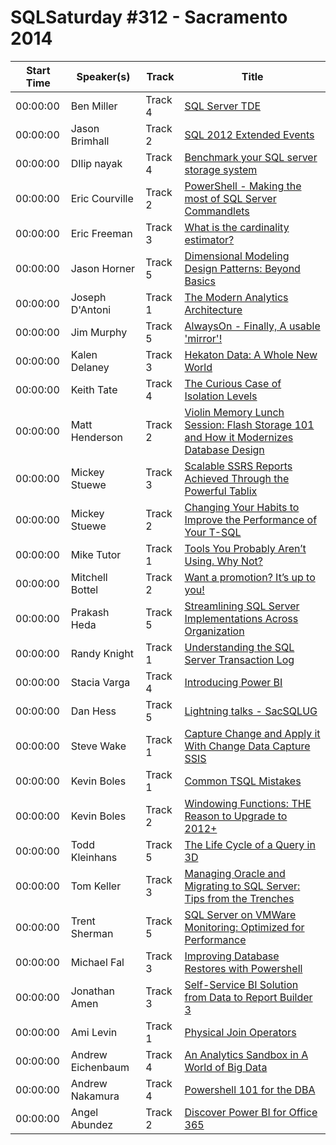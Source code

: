 # SQLSaturday #312 - Sacramento 2014
Start Time|Speaker(s)|Track|Title
---|---|---|---
00:00:00|Ben Miller|Track 4|[SQL Server TDE](10218.md)
00:00:00|Jason Brimhall|Track 2|[SQL 2012 Extended Events](10839.md)
00:00:00|DIlip nayak|Track 4|[Benchmark your SQL server storage system](12127.md)
00:00:00|Eric Courville|Track 2|[PowerShell - Making the most of SQL Server Commandlets](13879.md)
00:00:00|Eric Freeman|Track 3|[What is the cardinality estimator?](14349.md)
00:00:00|Jason Horner|Track 5|[Dimensional Modeling Design Patterns: Beyond Basics](15821.md)
00:00:00|Joseph D'Antoni|Track 1|[The Modern Analytics Architecture](16168.md)
00:00:00|Jim Murphy|Track 5|[AlwaysOn - Finally, A usable 'mirror'!](16817.md)
00:00:00|Kalen Delaney|Track 3|[Hekaton Data: A Whole New World](17851.md)
00:00:00|Keith Tate|Track 4|[The Curious Case of Isolation Levels](18856.md)
00:00:00|Matt Henderson|Track 2|[Violin Memory Lunch Session: Flash Storage 101 and How it Modernizes Database Design](20142.md)
00:00:00|Mickey Stuewe|Track 3|[Scalable SSRS Reports Achieved Through the Powerful Tablix](20401.md)
00:00:00|Mickey Stuewe|Track 2|[Changing Your Habits to Improve the Performance of Your T-SQL](20402.md)
00:00:00|Mike Tutor|Track 1|[Tools You Probably Aren’t Using. Why Not?](20615.md)
00:00:00|Mitchell Bottel|Track 2|[Want a promotion? It’s up to you!](20836.md)
00:00:00|Prakash Heda|Track 5|[Streamlining SQL Server Implementations Across Organization](22281.md)
00:00:00|Randy Knight|Track 1|[Understanding the SQL Server Transaction Log](22550.md)
00:00:00|Stacia Varga|Track 4|[Introducing Power BI](24648.md)
00:00:00|Dan Hess|Track 5|[Lightning talks - SacSQLUG ](24952.md)
00:00:00|Steve Wake|Track 1|[Capture Change and Apply it With Change Data Capture  SSIS](25708.md)
00:00:00|Kevin Boles|Track 1|[Common TSQL Mistakes](26414.md)
00:00:00|Kevin Boles|Track 2|[Windowing Functions: THE Reason to Upgrade to 2012+](26416.md)
00:00:00|Todd Kleinhans|Track 5|[The Life Cycle of a Query in 3D](26965.md)
00:00:00|Tom Keller|Track 3|[Managing Oracle and Migrating to SQL Server: Tips from the Trenches](27037.md)
00:00:00|Trent Sherman|Track 5|[SQL Server on VMWare Monitoring:  Optimized for Performance](27107.md)
00:00:00|Michael Fal|Track 3|[Improving Database Restores with Powershell](34775.md)
00:00:00|Jonathan Amen|Track 3|[Self-Service BI Solution from Data to Report Builder 3](9369.md)
00:00:00|Ami Levin|Track 1|[Physical Join Operators](9389.md)
00:00:00|Andrew Eichenbaum|Track 4|[An Analytics Sandbox in A World of Big Data](9490.md)
00:00:00|Andrew Nakamura|Track 4|[Powershell 101 for the DBA](9559.md)
00:00:00|Angel Abundez|Track 2|[Discover Power BI for Office 365](9663.md)
